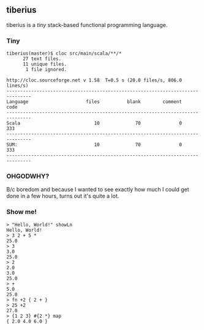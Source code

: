## tiberius

tiberius is a _tiny_ stack-based functional programming language.

### Tiny

    tiberius(master)$ cloc src/main/scala/**/*
          27 text files.
          11 unique files.
           1 file ignored.
    
    http://cloc.sourceforge.net v 1.58  T=0.5 s (20.0 files/s, 806.0 lines/s)
    -------------------------------------------------------------------------------
    Language                     files          blank        comment           code
    -------------------------------------------------------------------------------
    Scala                           10             70              0            333
    -------------------------------------------------------------------------------
    SUM:                            10             70              0            333
    -------------------------------------------------------------------------------

### OHGODWHY?

B/c boredom and because I wanted to see exactly how much I could get
done in a few hours, turns out it's quite a lot.

### Show me!

    > "Hello, World!" showLn
    Hello, World!
    > 3 2 + 5 *
    25.0
    > 3
    3.0
    25.0
    > 2
    2.0
    3.0
    25.0
    > +
    5.0
    25.0
    > fn +2 { 2 + }
    > 25 +2
    27.0
    > {1 2 3} #{2 *} map
    { 2.0 4.0 6.0 }